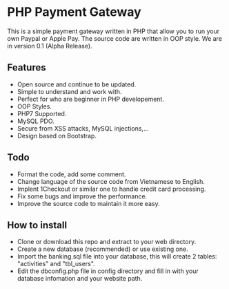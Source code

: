 # PHP Payment Gateway
This is a simple payment gateway written in PHP that allow you to run your own Paypal or Apple Pay. The source code are written in OOP style.
We are in version 0.1 (Alpha Release).

## Features
- Open source and continue to be updated.
- Simple to understand and work with.
- Perfect for who are beginner in PHP developement.
- OOP Styles.
- PHP7 Supported.
- MySQL PDO.
- Secure from XSS attacks, MySQL injections,...
- Design based on Bootstrap.


## Todo
- Format the code, add some comment.
- Change language of the source code from Vietnamese to English.
- Implent 1Checkout or similar one to handle credit card processing.
- Fix some bugs and improve the performance.
- Improve the source code to maintain it more easy.

## How to install
- Clone or download this repo and extract to your web directory.
- Create a new database (recommended) or use existing one.
- Import the banking.sql file into your database, this will create 2 tables: "activities" and "tbl_users".
- Edit the dbconfig.php file in config directory and fill in with your database infomation and your website path. 
